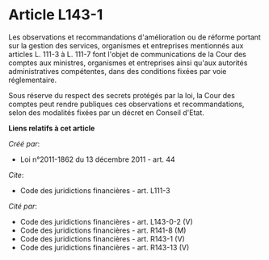 # Article L143-1

Les observations et recommandations d'amélioration ou de réforme portant sur la gestion des services, organismes et
entreprises mentionnés aux articles L. 111-3 à L. 111-7 font l'objet de communications de la Cour des comptes aux ministres,
organismes et entreprises ainsi qu'aux autorités administratives compétentes, dans des conditions fixées par voie
réglementaire. 

Sous réserve du respect des secrets protégés par la loi, la Cour des comptes peut rendre publiques ces observations et
recommandations, selon des modalités fixées par un décret en Conseil d'Etat.

**Liens relatifs à cet article**

_Créé par_:

  - Loi n°2011-1862 du 13 décembre 2011 - art. 44

_Cite_:

  - Code des juridictions financières - art. L111-3

_Cité par_:

  - Code des juridictions financières - art. L143-0-2 (V)
  - Code des juridictions financières - art. R141-8 (M)
  - Code des juridictions financières - art. R143-1 (V)
  - Code des juridictions financières - art. R143-13 (V)

